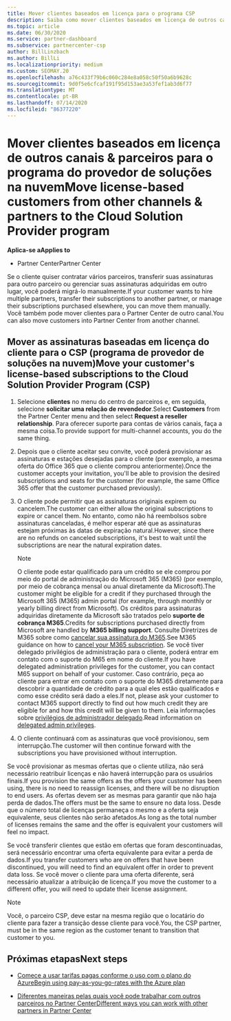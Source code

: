 ```yaml
---
title: Mover clientes baseados em licença para o programa CSP
description: Saiba como mover clientes baseados em licença de outros canais ou outro parceiro para o programa CSP (provedor de soluções na nuvem) no Partner Center.
ms.topic: article
ms.date: 06/30/2020
ms.service: partner-dashboard
ms.subservice: partnercenter-csp
author: BillLinzbach
ms.author: BillLi
ms.localizationpriority: medium
ms.custom: SEOMAY.20
ms.openlocfilehash: a76c433f79b6c060c284e8a058c50f50a6b9628c
ms.sourcegitcommit: 9d0f5e6cfcaf191f95d153ae3a53fef1ab3d6f77
ms.translationtype: MT
ms.contentlocale: pt-BR
ms.lasthandoff: 07/14/2020
ms.locfileid: "86377220"
---
```

# <a name="move-license-based-customers-from-other-channels--partners-to-the-cloud-solution-provider-program"></a><span data-ttu-id="fdca0-103">Mover clientes baseados em licença de outros canais & parceiros para o programa do provedor de soluções na nuvem</span><span class="sxs-lookup"><span data-stu-id="fdca0-103">Move license-based customers from other channels & partners to the Cloud Solution Provider program</span></span>

<span data-ttu-id="fdca0-104">**Aplica-se a**</span><span class="sxs-lookup"><span data-stu-id="fdca0-104">**Applies to**</span></span>

- <span data-ttu-id="fdca0-105">Partner Center</span><span class="sxs-lookup"><span data-stu-id="fdca0-105">Partner Center</span></span>

<span data-ttu-id="fdca0-106">Se o cliente quiser contratar vários parceiros, transferir suas assinaturas para outro parceiro ou gerenciar suas assinaturas adquiridas em outro lugar, você poderá migrá-lo manualmente.</span><span class="sxs-lookup"><span data-stu-id="fdca0-106">If your customer wants to hire multiple partners, transfer their subscriptions to another partner, or manage their subscriptions purchased elsewhere, you can move them manually.</span></span> <span data-ttu-id="fdca0-107">Você também pode mover clientes para o Partner Center de outro canal.</span><span class="sxs-lookup"><span data-stu-id="fdca0-107">You can also move customers into Partner Center from another channel.</span></span>

## <a name="move-your-customers-license-based-subscriptions-to-the-cloud-solution-provider-program-csp"></a><span data-ttu-id="fdca0-108">Mover as assinaturas baseadas em licença do cliente para o CSP (programa de provedor de soluções na nuvem)</span><span class="sxs-lookup"><span data-stu-id="fdca0-108">Move your customer's license-based subscriptions to the Cloud Solution Provider Program (CSP)</span></span>

1. <span data-ttu-id="fdca0-109">Selecione **clientes** no menu do centro de parceiros e, em seguida, selecione **solicitar uma relação de revendedor**.</span><span class="sxs-lookup"><span data-stu-id="fdca0-109">Select **Customers** from the Partner Center menu and then select **Request a reseller relationship**.</span></span> <span data-ttu-id="fdca0-110">Para oferecer suporte para contas de vários canais, faça a mesma coisa.</span><span class="sxs-lookup"><span data-stu-id="fdca0-110">To provide support for multi-channel accounts, you do the same thing.</span></span>

2. <span data-ttu-id="fdca0-111">Depois que o cliente aceitar seu convite, você poderá provisionar as assinaturas e estações desejadas para o cliente (por exemplo, a mesma oferta do Office 365 que o cliente comprou anteriormente).</span><span class="sxs-lookup"><span data-stu-id="fdca0-111">Once the customer accepts your invitation, you'll be able to provision the desired subscriptions and seats for the customer (for example, the same Office 365 offer that the customer purchased previously).</span></span>

3. <span data-ttu-id="fdca0-112">O cliente pode permitir que as assinaturas originais expirem ou cancelem.</span><span class="sxs-lookup"><span data-stu-id="fdca0-112">The customer can either allow the original subscriptions to expire or cancel them.</span></span> <span data-ttu-id="fdca0-113">No entanto, como não há reembolsos sobre assinaturas canceladas, é melhor esperar até que as assinaturas estejam próximas às datas de expiração natural.</span><span class="sxs-lookup"><span data-stu-id="fdca0-113">However, since there are no refunds on canceled subscriptions, it's best to wait until the  subscriptions are near the natural expiration dates.</span></span>


   >[!NOTE]
   ><span data-ttu-id="fdca0-114">O cliente pode estar qualificado para um crédito se ele comprou por meio do portal de administração do Microsoft 365 (M365) (por exemplo, por meio de cobrança mensal ou anual diretamente da Microsoft).</span><span class="sxs-lookup"><span data-stu-id="fdca0-114">The customer might be eligible for a credit if they purchased through the Microsoft 365 (M365) admin portal (for example, through monthly or yearly billing direct from Microsoft).</span></span> <span data-ttu-id="fdca0-115">Os créditos para assinaturas adquiridas diretamente da Microsoft são tratados pelo **suporte de cobrança M365**.</span><span class="sxs-lookup"><span data-stu-id="fdca0-115">Credits for subscriptions purchased directly from Microsoft are handled by **M365 billing support**.</span></span> <span data-ttu-id="fdca0-116">Consulte Diretrizes de M365 sobre como [cancelar sua assinatura do M365](https://docs.microsoft.com/microsoft-365/commerce/subscriptions/cancel-your-subscription).</span><span class="sxs-lookup"><span data-stu-id="fdca0-116">See M365 guidance on how to [cancel your M365 subscription](https://docs.microsoft.com/microsoft-365/commerce/subscriptions/cancel-your-subscription).</span></span> <span data-ttu-id="fdca0-117">Se você tiver delegado privilégios de administração para o cliente, poderá entrar em contato com o suporte do M65 em nome do cliente.</span><span class="sxs-lookup"><span data-stu-id="fdca0-117">If you have delegated administration privileges for the customer, you can contact M65 support on behalf of your customer.</span></span> <span data-ttu-id="fdca0-118">Caso contrário, peça ao cliente para entrar em contato com o suporte do M365 diretamente para descobrir a quantidade de crédito para a qual eles estão qualificados e como esse crédito será dado a eles.</span><span class="sxs-lookup"><span data-stu-id="fdca0-118">If not, please ask your customer to contact M365 support directly to find out how much credit they are eligible for and how this credit will be given to them.</span></span> <span data-ttu-id="fdca0-119">Leia informações sobre [privilégios de administrador delegado](customers-revoke-admin-privileges.md).</span><span class="sxs-lookup"><span data-stu-id="fdca0-119">Read information on [delegated admin privileges](customers-revoke-admin-privileges.md).</span></span>


4. <span data-ttu-id="fdca0-120">O cliente continuará com as assinaturas que você provisionou, sem interrupção.</span><span class="sxs-lookup"><span data-stu-id="fdca0-120">The customer will then continue forward with the subscriptions you have provisioned without interruption.</span></span>

<span data-ttu-id="fdca0-121">Se você provisionar as mesmas ofertas que o cliente utiliza, não será necessário reatribuir licenças e não haverá interrupção para os usuários finais.</span><span class="sxs-lookup"><span data-stu-id="fdca0-121">If you provision the same offers as the offers your customer has been using, there is no need to reassign licenses, and there will be no disruption to end users.</span></span> <span data-ttu-id="fdca0-122">As ofertas devem ser as mesmas para garantir que não haja perda de dados.</span><span class="sxs-lookup"><span data-stu-id="fdca0-122">The offers must be the same to ensure no data loss.</span></span> <span data-ttu-id="fdca0-123">Desde que o número total de licenças permaneça o mesmo e a oferta seja equivalente, seus clientes não serão afetados.</span><span class="sxs-lookup"><span data-stu-id="fdca0-123">As long as the total number of licenses remains the same and the offer is equivalent your customers will feel no impact.</span></span>

<span data-ttu-id="fdca0-124">Se você transferir clientes que estão em ofertas que foram descontinuadas, será necessário encontrar uma oferta equivalente para evitar a perda de dados.</span><span class="sxs-lookup"><span data-stu-id="fdca0-124">If you transfer customers who are on offers that have been discontinued, you will need to find an equivalent offer in order to prevent data loss.</span></span> <span data-ttu-id="fdca0-125">Se você mover o cliente para uma oferta diferente, será necessário atualizar a atribuição de licença.</span><span class="sxs-lookup"><span data-stu-id="fdca0-125">If you move the customer to a different offer, you will need to update their license assignment.</span></span>

>[!NOTE]
> <span data-ttu-id="fdca0-126">Você, o parceiro CSP, deve estar na mesma região que o locatário do cliente para fazer a transição desse cliente para você.</span><span class="sxs-lookup"><span data-stu-id="fdca0-126">You, the CSP partner, must be in the same region as the customer tenant to transition that customer to you.</span></span>

## <a name="next-steps"></a><span data-ttu-id="fdca0-127">Próximas etapas</span><span class="sxs-lookup"><span data-stu-id="fdca0-127">Next steps</span></span>

- [<span data-ttu-id="fdca0-128">Comece a usar tarifas pagas conforme o uso com o plano do Azure</span><span class="sxs-lookup"><span data-stu-id="fdca0-128">Begin using pay-as-you-go-rates with the Azure plan</span></span>](azure-plan-get-started.md)
 

- [<span data-ttu-id="fdca0-129">Diferentes maneiras pelas quais você pode trabalhar com outros parceiros no Partner Center</span><span class="sxs-lookup"><span data-stu-id="fdca0-129">Different ways you can work with other partners in Partner Center</span></span>](work-with-other-partners.md)
